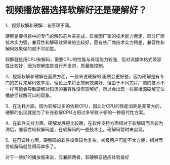 # 视频播放器选择软解好还是硬解好？

1、视频软解和硬解二者原理不同。

硬解是要机器中的专门的解码芯片来完成，质量因厂家的技术能力而定，部分厂商技术实力强，兼容性和解码效果做的比较好，而有些厂商技术实力稍差，兼容性和解码效果做的就不尽如意。

软解就是用CPU来解码，需要CPU的性能与处理能力较强，但对流媒体格式兼容性比较好，因为软解库是自行开发的，质量能控制。

2、视频软解和硬解在画质方面，一般来说硬解的 画质会更好些，因为硬解是有专门的芯片来解码效率高，理论上来将比软解效果好，但由于不同芯片厂商的技术不一样可能会导致硬解对码流的兼容性没有软解好，所以会出现一些直播源硬解无法播放但软解可以的现象。

3、在功耗方面，因为软解过多的依赖CPU，因此对CPU的性能消耗是非常大的，硬解的出现就是为了补充软解CPU占用过多导致卡顿的一种替代性方案。

4、在软件支持方面，硬解发展得比较晚，在软件支持方面相对于软解码而言较为滞后，兼容性较软解码差，在软解码的一些技术上，硬解码暂时未实现。

5、在可调性方面，硬解码的软件设置较为复杂，初级用户可能不太方便，相对而言软解码就显得简单多了。

对于一款好的播放器来说，应兼顾两者，软硬解自适应体验最好








